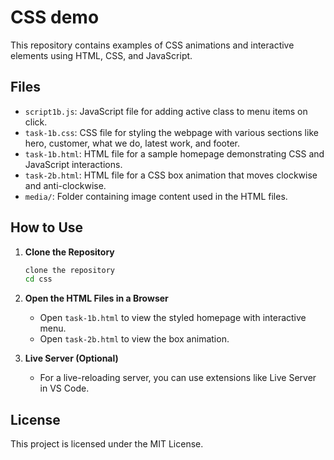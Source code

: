# CSS demo

This repository contains examples of CSS animations and interactive elements using HTML, CSS, and JavaScript.

## Files

- `script1b.js`: JavaScript file for adding active class to menu items on click.
- `task-1b.css`: CSS file for styling the webpage with various sections like hero, customer, what we do, latest work, and footer.
- `task-1b.html`: HTML file for a sample homepage demonstrating CSS and JavaScript interactions.
- `task-2b.html`: HTML file for a CSS box animation that moves clockwise and anti-clockwise.
- `media/`: Folder containing image content used in the HTML files.

## How to Use

1. **Clone the Repository**
    ```bash
    clone the repository
    cd css
    ```

2. **Open the HTML Files in a Browser**
    - Open `task-1b.html` to view the styled homepage with interactive menu.
    - Open `task-2b.html` to view the box animation.

3. **Live Server (Optional)**
    - For a live-reloading server, you can use extensions like Live Server in VS Code.

## License
This project is licensed under the MIT License.
